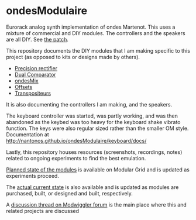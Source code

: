 ﻿ondesModulaire
==============

Eurorack analog synth implementation of ondes Martenot. This uses a
mixture of commercial and DIY modules. The controllers and the speakers
are all DIY. See [the patch](Patch.md).

This repository documents the DIY modules that I am making specific to
this project (as opposed to kits or designs made by others).

- [Precision rectifier](precision%20rectifier/readme.md)
- [Dual Comparator](dual%20comparator/)
- [ondesMix](wavemix/)
- [Offsets](offsets/)
- [Transpositeurs](transpositeurs/)

It is also documenting the controllers I am making, and the speakers.

The keyboard controller was started, was partly working, and was then
abandoned as the keybed was too heavy for the keyboard shake vibrato function.
The keys were also regular sized rather than the smaller OM style.
Documentation at http://nantonos.github.io/ondesModulaire/keyboard/docs/

Lastly, this repository houses resources (screenshots, recordings, notes)
related to ongoing experiments to find the best emulation.

[Planned state of the modules](http://www.modulargrid.net/e/racks/view/30175) is available on Modular Grid and is updated
as experiments proceed.

The [actual current state](http://www.modulargrid.net/e/racks/view/61770) is also available and is updated as modules are purchased, built, or designed and built,
respectively.

A [discussion thread on Modwiggler forum](http://www.muffwiggler.com/forum/viewtopic.php?p=1261346) is the main place where this and related
projects are discussed

